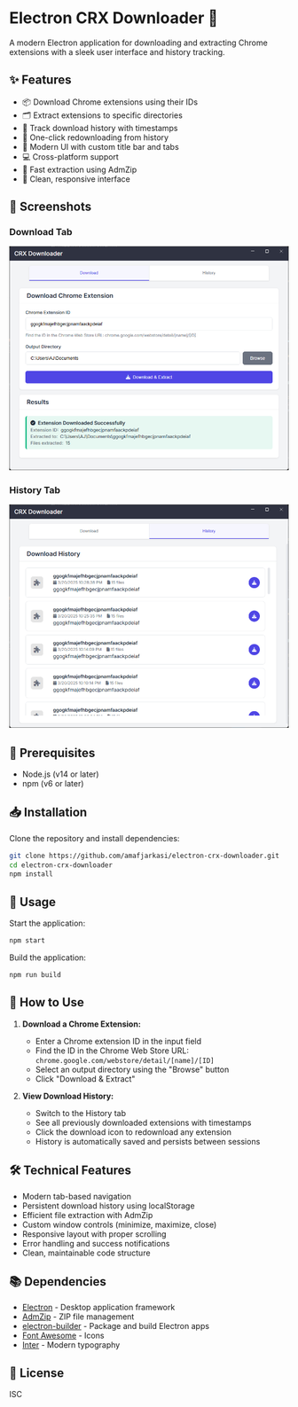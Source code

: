 # Electron CRX Downloader 🔽

A modern Electron application for downloading and extracting Chrome extensions with a sleek user interface and history tracking.

## ✨ Features

- 📦 Download Chrome extensions using their IDs
- 🗂️ Extract extensions to specific directories
- 📝 Track download history with timestamps
- 🔄 One-click redownloading from history
- 🎨 Modern UI with custom title bar and tabs
- 💻 Cross-platform support
- 🚀 Fast extraction using AdmZip
- 🎯 Clean, responsive interface

## 📸 Screenshots

### Download Tab
![Download Tab](./ss/crx_download.png)

### History Tab
![History Tab](./ss/crx_history.png)

## 🔧 Prerequisites

- Node.js (v14 or later)
- npm (v6 or later)

## 📥 Installation

Clone the repository and install dependencies:

```bash
git clone https://github.com/amafjarkasi/electron-crx-downloader.git
cd electron-crx-downloader
npm install
```

## 🚀 Usage

Start the application:

```bash
npm start
```

Build the application:

```bash
npm run build
```

## 📖 How to Use

1. **Download a Chrome Extension:**
   - Enter a Chrome extension ID in the input field
   - Find the ID in the Chrome Web Store URL: `chrome.google.com/webstore/detail/[name]/[ID]`
   - Select an output directory using the "Browse" button
   - Click "Download & Extract"

2. **View Download History:**
   - Switch to the History tab
   - See all previously downloaded extensions with timestamps
   - Click the download icon to redownload any extension
   - History is automatically saved and persists between sessions

## 🛠️ Technical Features

- Modern tab-based navigation
- Persistent download history using localStorage
- Efficient file extraction with AdmZip
- Custom window controls (minimize, maximize, close)
- Responsive layout with proper scrolling
- Error handling and success notifications
- Clean, maintainable code structure

## 📚 Dependencies

- [Electron](https://www.electronjs.org/) - Desktop application framework
- [AdmZip](https://www.npmjs.com/package/adm-zip) - ZIP file management
- [electron-builder](https://www.electron.build/) - Package and build Electron apps
- [Font Awesome](https://fontawesome.com/) - Icons
- [Inter](https://fonts.google.com/specimen/Inter) - Modern typography

## 📄 License

ISC
